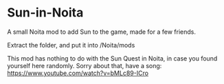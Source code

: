 # Sun-in-Noita
A small Noita mod to add Sun to the game, made for a few friends.

Extract the folder, and put it into /Noita/mods

This mod has nothing to do with the Sun Quest in Noita, in case you found yourself here randomly.
Sorry about that, have a song: https://www.youtube.com/watch?v=bMLc89-ICro
